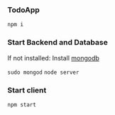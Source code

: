 ### TodoApp

`npm i`

### Start Backend and Database

If not installed: Install [mongodb](https://docs.mongodb.com/manual/installation/)

`sudo mongod`
`node server`

### Start client

`npm start`
